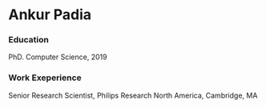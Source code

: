 # Ankur Padia

### Education
PhD. Computer Science, 2019

### Work Exeperience
Senior Research Scientist, Philips Research North America, Cambridge, MA

